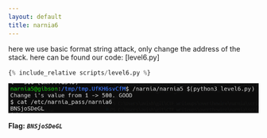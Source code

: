 ```yaml
---
layout: default
title: narnia6
---
```




here we use basic format string attack, only change the address of the stack.
here can be found our code: [level6.py]
```python
{% include_relative scripts/level6.py %}
```


![alt text](./images/level6.png)

**Flag:** ***`BNSjoSDeGL`*** 
